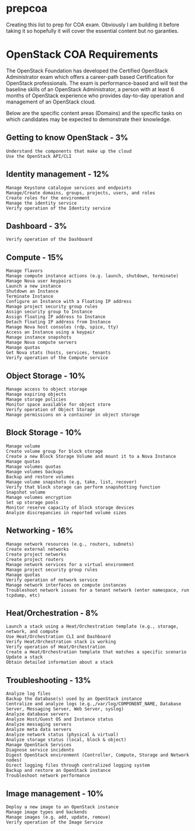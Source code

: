 # prepcoa
Creating this list to prep for COA exam. Obviously I am building it before taking it so hopefully it will cover the essential content but no garanties.


# OpenStack COA Requirements

The OpenStack Foundation has developed the Certified OpenStack Administrator exam which offers a career-path based Certification for OpenStack professionals. The exam is performance-based and will test the baseline skills of an OpenStack Administrator, a person with at least 6 months of OpenStack experience who provides day-to-day operation and management of an OpenStack cloud.

Below are the specific content areas (Domains) and the specific tasks on which candidates may be expected to demonstrate their knowledge.

## Getting to know OpenStack - 3%

    Understand the components that make up the cloud
    Use the OpenStack API/CLI

## Identity management - 12%

    Manage Keystone catalogue services and endpoints
    Manage/Create domains, groups, projects, users, and roles
    Create roles for the environment
    Manage the identity service
    Verify operation of the Identity service

## Dashboard - 3%

    Verify operation of the Dashboard

## Compute - 15%

    Manage flavors
    Manage compute instance actions (e.g. launch, shutdown, terminate)
    Manage Nova user keypairs
    Launch a new instance
    Shutdown an Instance
    Terminate Instance
    Configure an Instance with a Floating IP address
    Manage project security group rules
    Assign security group to Instance
    Assign floating IP address to Instance
    Detach floating IP address from Instance
    Manage Nova host consoles (rdp, spice, tty)
    Access an Instance using a keypair
    Manage instance snapshots
    Manage Nova compute servers
    Manage quotas
    Get Nova stats (hosts, services, tenants
    Verify operation of the Compute service

## Object Storage - 10%

    Manage access to object storage
    Manage expiring objects
    Manage storage policies
    Monitor space available for object store
    Verify operation of Object Storage
    Manage permissions on a container in object storage

## Block Storage - 10%

    Manage volume
    Create volume group for block storage
    Create a new Block Storage Volume and mount it to a Nova Instance
    Manage quotas
    Manage volumes quotas
    Manage volumes backups
    Backup and restore volumes
    Manage volume snapshots (e.g, take, list, recover)
    Verify that block storage can perform snapshotting function
    Snapshot volume
    Manage volumes encryption
    Set up storage pools
    Monitor reserve capacity of block storage devices
    Analyze discrepancies in reported volume sizes

## Networking - 16%

    Manage network resources (e.g., routers, subnets)
    Create external networks
    Create project networks
    Create project routers
    Manage network services for a virtual environment
    Manage project security group rules
    Manage quotas
    Verify operation of network service
    Manage network interfaces on compute instances
    Troubleshoot network issues for a tenant network (enter namespace, run tcpdump, etc)

## Heat/Orchestration - 8%

    Launch a stack using a Heat/Orchestration template (e.g., storage, network, and compute
    Use Heat/Orchestration CLI and Dashboard
    Verify Heat/Orchestration stack is working
    Verify operation of Heat/Orchestration
    Create a Heat/Orchestration template that matches a specific scenario
    Update a stack
    Obtain detailed information about a stack

## Troubleshooting - 13%

    Analyze log files
    Backup the database(s) used by an OpenStack instance
    Centralize and analyze logs (e.g.,/var/log/COMPONENT_NAME, Database Server, Messaging Server, Web Server, syslog)
    Analyze database servers
    Analyze Host/Guest OS and Instance status
    Analyze messaging servers
    Analyze meta data servers
    Analyze network status (physical & virtual)
    Analyze storage status (local, block & object)
    Manage OpenStack Services
    Diagnose service incidents
    Digest OpenStack environment (Controller, Compute, Storage and Network nodes)
    Direct logging files through centralized logging system
    Backup and restore an OpenStack instance
    Troubleshoot network performance

## Image management - 10%

    Deploy a new image to an OpenStack instance
    Manage image types and backends
    Manage images (e.g. add, update, remove)
    Verify operation of the Image Service

